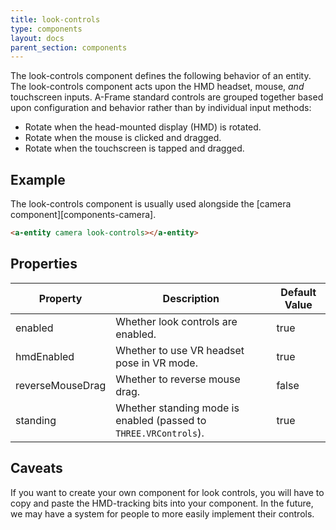 ```yaml
---
title: look-controls
type: components
layout: docs
parent_section: components
---
```


The look-controls component defines the following behavior of an entity. The
look-controls component acts upon the HMD headset, mouse, *and* touchscreen
inputs. A-Frame standard controls are grouped together based upon configuration
and behavior rather than by individual input methods:

- Rotate when the head-mounted display (HMD) is rotated.
- Rotate when the mouse is clicked and dragged.
- Rotate when the touchscreen is tapped and dragged.

## Example

The look-controls component is usually used alongside the [camera
component][components-camera].

```html
<a-entity camera look-controls></a-entity>
```

## Properties

| Property         | Description                                                      | Default Value |
|------------------|------------------------------------------------------------------|---------------|
| enabled          | Whether look controls are enabled.                               | true          |
| hmdEnabled       | Whether to use VR headset pose in VR mode.                       | true          |
| reverseMouseDrag | Whether to reverse mouse drag.                                   | false         |
| standing         | Whether standing mode is enabled (passed to `THREE.VRControls`). | true          |

## Caveats

If you want to create your own component for look controls, you will have to
copy and paste the HMD-tracking bits into your component. In the future, we may
have a system for people to more easily implement their controls.
